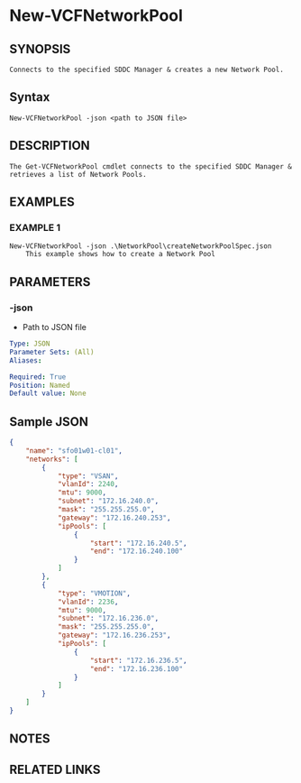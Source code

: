 # New-VCFNetworkPool

## SYNOPSIS
    Connects to the specified SDDC Manager & creates a new Network Pool.

## Syntax
```
New-VCFNetworkPool -json <path to JSON file>
```

## DESCRIPTION
    The Get-VCFNetworkPool cmdlet connects to the specified SDDC Manager & retrieves a list of Network Pools. 


## EXAMPLES

### EXAMPLE 1
```
New-VCFNetworkPool -json .\NetworkPool\createNetworkPoolSpec.json
    This example shows how to create a Network Pool
```

## PARAMETERS

### -json
- Path to JSON file

```yaml
Type: JSON
Parameter Sets: (All)
Aliases:

Required: True
Position: Named
Default value: None
```
## Sample JSON
```json
{
	"name": "sfo01w01-cl01",
	"networks": [
		{
			"type": "VSAN",
			"vlanId": 2240,
			"mtu": 9000,
			"subnet": "172.16.240.0",
			"mask": "255.255.255.0",
			"gateway": "172.16.240.253",
			"ipPools": [
				{
					"start": "172.16.240.5",
					"end": "172.16.240.100"
				}
			]
		},
		{
			"type": "VMOTION",
			"vlanId": 2236,
			"mtu": 9000,
			"subnet": "172.16.236.0",
			"mask": "255.255.255.0",
			"gateway": "172.16.236.253",
			"ipPools": [
				{
					"start": "172.16.236.5",
					"end": "172.16.236.100"
				}
			]
		}
	]
}
```
## NOTES

## RELATED LINKS
